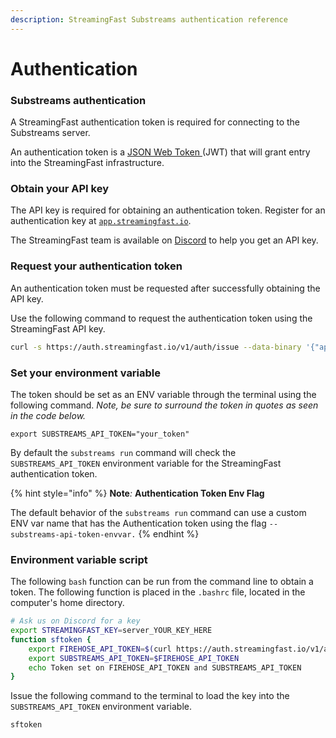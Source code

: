 ```yaml
---
description: StreamingFast Substreams authentication reference
---
```


# Authentication

### Substreams authentication

A StreamingFast authentication token is required for connecting to the Substreams server.

An authentication token is a [JSON Web Token ](https://jwt.io/)(JWT) that will grant entry into the StreamingFast infrastructure.

### Obtain your API key

The API key is required for obtaining an authentication token. Register for an authentication key at [`app.streamingfast.io`](https://app.streamingfast.io).&#x20;

The StreamingFast team is available on [Discord](https://discord.gg/jZwqxJAvRs) to help you get an API key.

### Request your authentication token

An authentication token must be requested after successfully obtaining the API key.

Use the following command to request the authentication token using the StreamingFast API key.

```bash
curl -s https://auth.streamingfast.io/v1/auth/issue --data-binary '{"api_key":"your-secret-key"}'
```

### Set your environment variable

The token should be set as an ENV variable through the terminal using the following command. _Note, be sure to surround the token in quotes as seen in the code below._&#x20;

```
export SUBSTREAMS_API_TOKEN="your_token"
```

By default the `substreams run` command will check the `SUBSTREAMS_API_TOKEN` environment variable for the StreamingFast authentication token.

{% hint style="info" %}
**Note**_:_ **Authentication Token Env Flag**

The default behavior of the `substreams run` command can use a custom ENV var name that has the Authentication token using the flag `--substreams-api-token-envvar.`
{% endhint %}

### Environment variable script

The following `bash` function can be run from the command line to obtain a token. The following function is placed in the `.bashrc` file, located in the computer's home directory.&#x20;

```bash
# Ask us on Discord for a key
export STREAMINGFAST_KEY=server_YOUR_KEY_HERE  
function sftoken {
    export FIREHOSE_API_TOKEN=$(curl https://auth.streamingfast.io/v1/auth/issue -s --data-binary '{"api_key":"'$STREAMINGFAST_KEY'"}' | jq -r .token)
    export SUBSTREAMS_API_TOKEN=$FIREHOSE_API_TOKEN
    echo Token set on FIREHOSE_API_TOKEN and SUBSTREAMS_API_TOKEN
}
```

Issue the following command to the terminal to load the key into the `SUBSTREAMS_API_TOKEN` environment variable.

```bash
sftoken
```
